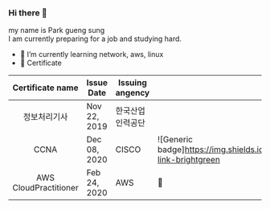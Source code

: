 ### Hi there 👋
my name is Park gueng sung   
I am currently preparing for a job and studying hard.

- 🌱 I’m currently learning network, aws, linux
- :page_facing_up: Certificate 
  
|    Certificate name   | Issue Date   | Issuing angency  |   |
|:---------------------:|--------------|------------------|---|
| 정보처리기사          | Nov 22, 2019 | 한국산업인력공단 |   |
| CCNA                  | Dec 08, 2020 | CISCO            | ![Generic badge]https://img.shields.io/badge/-link-brightgreen|
| AWS CloudPractitioner | Feb 24, 2020 | AWS              | 🔗  |

<!--
**Park-G-s/Park-G-s** is a ✨ _special_ ✨ repository because its `README.md` (this file) appears on your GitHub profile.

Here are some ideas to get you started:

- 🔭 I’m currently working on ...
- 🌱 I’m currently learning network, aws, linux
- 👯 I’m looking to collaborate on ...
- 🤔 I’m looking for help with ...
- 💬 Ask me about ...
- 📫 How to reach me: ...
- 😄 Pronouns: ...
- ⚡ Fun fact: ...
-->
